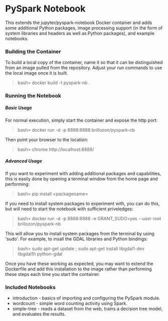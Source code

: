 
# PySpark Notebook

This extends the jupyter/pyspark-notebook Docker container and adds some
additional Python packages, image processing support (in the form of
system libraries and headers as well as Python packages), and example
notebooks.

### Building the Container

To build a local copy of the container, name it so that it can be
distinguished from an image pulled from the repository.  Adjust your
run commands to use the local image once it is built.

> bash> docker build -t pyspark-nb .

### Running the Notebook

##### Basic Usage

For normal execution, simply start the container and expose the http port:

> bash> docker run -d -p 8888:8888 brillozon/pyspark-nb

Then point your browser to the location:

> bash> chrome http://localhost:8888/

##### Advanced Usage

If you want to experiment with adding additional packages and
capabilities, this is easily done by opening a terminal window from the
home page and performing:

> bash> pip install &lt;packagename&gt;

If you need to install system packages to experiment with, you can do
this, but will need to start the notebook with sufficient priveledges:

> bash> docker run -d -p 8888:8888 -e GRANT\_SUDO=yes --user root brillozon/pyspark-nb

This will allow you to install system packages from the terminal by using
'sudo'.  For example, to insall the GDAL libraries and Python bindings:

> bash> sudo apt-get update ; sudo apt-get install libgdal1-dev libgdal1h python-gdal 

Once you have these working as expected, you may want to extend the
Dockerfile and add this installation to the image rather than performing
these steps each time you start the container.

### Included Notebooks

* introduction - basics of importing and configuring the PySpark module.
* wordcount    - simple word counting activity using Spark.
* simple-tree  - reads a dataset from the web, trains a decision tree model, and evaluates the results.

